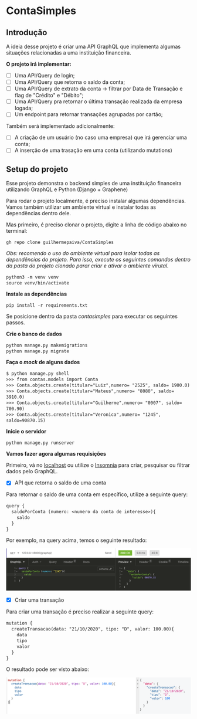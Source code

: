 # ContaSimples

## Introdução
A ideia desse projeto é criar uma API GraphQL que implementa algumas situações relacionadas a uma instituição financeira. 

**O projeto irá implementar:**
- [ ] Uma API/Query de login;
- [ ] Uma API/Query que retorna o saldo da conta;
- [ ] Uma API/Query de extrato da conta -> filtrar por Data de Transação e flag de "Crédito" e "Débito";
- [ ] Uma API/Query pra retornar o última transação realizada da empresa logada;
- [ ] Um endpoint para retornar transações agrupadas por cartão;

Também será implementado adicionalmente:

- [ ] A criação de um usuário (no caso uma empresa) que irá gerenciar uma conta;
- [ ] A inserção de uma trasação em uma conta (utilizando mutations)

## Setup do projeto

Esse projeto demonstra o backend simples de uma instituição financeira utilizando GraphQL e Python (Django + Graphene)

Para rodar o projeto localmente, é preciso instalar algumas dependências. Vamos também utilizar um ambiente virtual e instalar todas as dependências dentro dele.

Mas primeiro, é preciso clonar o projeto, digite a linha de código abaixo no terminal:
```
gh repo clone guilhermepaiva/ContaSimples
```

*Obs: recomendo o uso do ambiente virtual para isolar todas as dependências do projeto. Para isso, execute os seguintes comandos dentro da pasta do projeto clonado parar criar e ativar o ambiente virutal.*
```
python3 -m venv venv
source venv/bin/activate
```

**Instale as dependências**
```
pip install -r requirements.txt
```

Se posicione dentro da pasta *contasimples* para executar os seguintes passos.

**Crie o banco de dados**
```
python manage.py makemigrations
python manage.py migrate
```

**Faça o *mock* de alguns dados**
```
$ python manage.py shell
>>> from contas.models import Conta 
>>> Conta.objects.create(titular="Luiz",numero= "2525", saldo= 1900.0)
>>> Conta.objects.create(titular="Mateus",numero= "8080", saldo= 3910.0)
>>> Conta.objects.create(titular="Guilherme",numero= "0007", saldo= 700.90)
>>> Conta.objects.create(titular="Veronica",numero= "1245", saldo=90870.15)
```

**Inicie o servidor**
```
python manage.py runserver
```

**Vamos fazer agora algumas requisições**

Primeiro, vá no [localhost](http://localhost:8000/graphql/) ou utilize o [Insomnia](https://insomnia.rest/) para criar, pesquisar ou filtrar dados pelo GraphQL.

- [x] API que retorna o saldo de uma conta

Para retornar o saldo de uma conta em específico, utilize a seguinte query:

```
query {
  saldoPorConta (numero: <numero da conta de interesse>){
    saldo
  }
}
```

Por exemplo, na query acima, temos o seguinte resultado:

![alt text](images/querySaldoPorConta.png?raw=true)

- [x] Criar uma transação

Para criar uma transação é preciso realizar a seguinte query:

```
mutation {
  createTransacao(data: "21/10/2020", tipo: "D", valor: 100.00){
    data
    tipo
    valor
  }
}
```

O resultado pode ser visto abaixo:

![alt text](images/queryCriarTransacao.png?raw=true)
